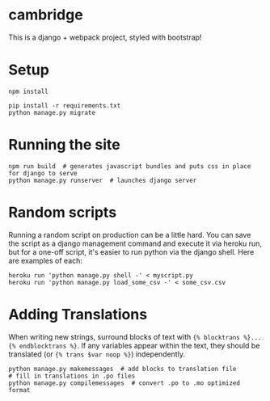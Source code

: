 # cambridge

This is a django + webpack project, styled with bootstrap!

# Setup

```
npm install

pip install -r requirements.txt
python manage.py migrate
```

# Running the site

```
npm run build  # generates javascript bundles and puts css in place for django to serve
python manage.py runserver  # launches django server
```

# Random scripts

Running a random script on production can be a little hard. You can save the script as a django management command and execute it via heroku run, but for a one-off script, it's easier to run python via the django shell. Here are examples of each:

```
heroku run 'python manage.py shell -' < myscript.py
heroku run 'python manage.py load_some_csv -' < some_csv.csv
```

# Adding Translations

When writing new strings, surround blocks of text with `{% blocktrans %}...{% endblocktrans %}`.
If any variables appear within the text, they should be translated (or `{% trans $var noop %}`) independently.

    python manage.py makemessages  # add blocks to translation file
    # fill in translations in .po files
    python manage.py compilemessages  # convert .po to .mo optimized format
